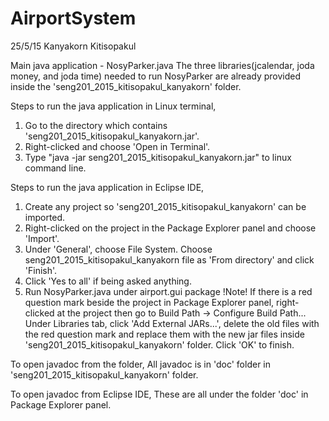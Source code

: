 # AirportSystem 

25/5/15 Kanyakorn Kitisopakul

Main java application - NosyParker.java
The three libraries(jcalendar, joda money, and joda time) needed to run NosyParker are already provided inside the 'seng201_2015_kitisopakul_kanyakorn' folder.

Steps to run the java application in Linux terminal,
1. Go to the directory which contains 'seng201_2015_kitisopakul_kanyakorn.jar'.
2. Right-clicked and choose 'Open in Terminal'.
3. Type "java -jar seng201_2015_kitisopakul_kanyakorn.jar" to linux command line.

Steps to run the java application in Eclipse IDE,
1. Create any project so 'seng201_2015_kitisopakul_kanyakorn' can be imported.
2. Right-clicked on the project in the Package Explorer panel and choose 'Import'.
3. Under 'General', choose File System. Choose seng201_2015_kitisopakul_kanyakorn file as 'From directory' and click 'Finish'.
4. Click 'Yes to all' if being asked anything.
5. Run NosyParker.java under airport.gui package
!Note!
If there is a red question mark beside the project in Package Explorer panel, right-clicked at the project
then go to Build Path -> Configure Build Path...
Under Libraries tab, click 'Add External JARs...', delete the old files with the red question mark and replace them with the new jar files inside
'seng201_2015_kitisopakul_kanyakorn' folder. Click 'OK' to finish.

To open javadoc from the folder,
All javadoc is in 'doc' folder in 'seng201_2015_kitisopakul_kanyakorn' folder.

To open javadoc from Eclipse IDE,
These are all under the folder 'doc' in Package Explorer panel.

